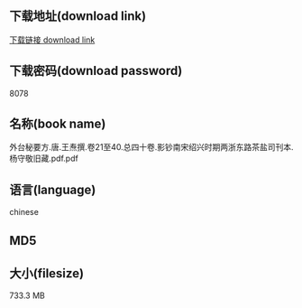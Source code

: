 ## 下载地址(download link)
[下载链接 download link](https://voluble-croquembouche-d321dc.netlify.app/?s=%E5%A4%96%E5%8F%B0%E7%A7%98%E8%A6%81%E6%96%B9.%E5%94%90.%E7%8E%8B%E7%84%98%E6%92%B0.%E5%8D%B721%E8%87%B340.%E6%80%BB%E5%9B%9B%E5%8D%81%E5%8D%B7.%E5%BD%B1%E9%92%9E%E5%8D%97%E5%AE%8B%E7%BB%8D%E5%85%B4%E6%97%B6%E6%9C%9F%E4%B8%A4%E6%B5%99%E4%B8%9C%E8%B7%AF%E8%8C%B6%E7%9B%90%E5%8F%B8%E5%88%8A%E6%9C%AC.%E6%9D%A8%E5%AE%88%E6%95%AC%E6%97%A7%E8%97%8F.pdf)

## 下载密码(download password)
8078

## 名称(book name)
外台秘要方.唐.王焘撰.卷21至40.总四十卷.影钞南宋绍兴时期两浙东路茶盐司刊本.杨守敬旧藏.pdf.pdf

## 语言(language)
chinese

## MD5


## 大小(filesize)
733.3 MB

